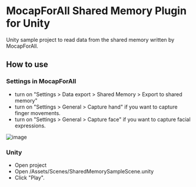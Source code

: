 # MocapForAll Shared Memory Plugin for Unity

Unity sample project to read data from the shared memory written by MocapForAll.

## How to use

### Settings in MocapForAll

- turn on "Settings > Data export > Shared Memory > Export to shared memory"
- turn on "Settings > General > Capture hand" if you want to capture finger movements.
- turn on "Settings > General > Capture face" if you want to capture facial expressions.

![image](https://user-images.githubusercontent.com/89242761/156303226-7213a09f-cd9e-4d6c-af62-87d86a608674.png)

### Unity

- Open project
- Open /Assets/Scenes/SharedMemorySampleScene.unity
- Click "Play".
